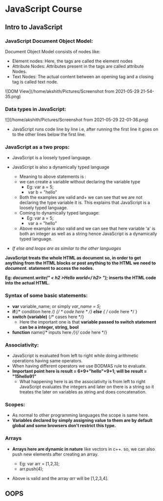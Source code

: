 # JavaScript Course



## Intro to JavaScript



### JavaScript Document Object Model:

Document Object Model consists of nodes like:

- Element nodes: Here, the tags are called the element nodes
- Attribute Nodes: Attributes present in the tags are called attribute Nodes.
- Text Nodes: The actual content between an opening tag and a closing tag is called text node.

![DOM View](/home/akshith/Pictures/Screenshot from 2021-05-29 21-54-35.png)



### Data types in JavaScript:

![](/home/akshith/Pictures/Screenshot from 2021-05-29 22-01-36.png)



- JavaScript runs code line by line i.e, after running the first line it goes on to the other lines below the first line.

### JavaScript as a two props:

- JavaScript is a loosely typed language.
- JavaScript is also a dynamically typed language
  - Meaning to above statements is :
  - we can create a variable without declaring the variable type
    - Eg:           var a = 5;
    - ​                var b = "hello" 
  - Both the examples are valid and+ we can see that we are not declaring the type variable it is. This explains that JavaScript is a loosely typed language.
  - Coming to dynamically typed language:
    - Eg:           var a = 5;
    - ​                var a = "hello" 
  - Above example is also valid and we can see that here variable 'a' is both an integer as well as a string hence JavaScript is a dynamically typed language.



- *If else and loops are as similar to the other languages*



**JavaScript treats the whole HTML as document so, in order to get anything from the HTML blocks or post anything to the HTML we need to *document.* statement to access the nodes.**

**Eg: *document.write(" < h2 >Hello world</ h2> ");* inserts the HTML code into the actual HTML.**



### Syntax of some basic statements:

- **var** variable_name;  or simply *var_name = 5;*
- **if**(/* condition here */) {/ * code here * /} **else** { /*  code here */ }
- **switch (variable)** {/* cases here */}
  - Here the important one is that **variable passed to switch statement can be a integer, string, bool**
- **function** name(/* inputs here */){/* code here */}



### Associativity:

- JavaScript is evaluated from left to right while doing arithmetic operations having same operators.
- When having different operators we use BODMAS rule to evaluate.
- **Important point here is result = 6+9+"hello"+9+1; will be result = "15hello91"**
  - What happening here is as the associativity is from left to right JavaScript evaluates the integers and later on there is a string so it treates the later on variables as string and does concatenation.

### Scopes:

- As normal to other programming languages the scope is same here.
- **Variables declared by simply assigning value to them are by default global and some browsers don't restrict this type.**



### Arrays 

- **Arrays here are dynamic in nature** like vectors in c++. so, we can also push new elements after creating an array.
  - Eg: var arr = [1,2,3];
  - arr.push(4);

- Above is valid and the array *arr* will be [1,2,3,4].



## OOPS

